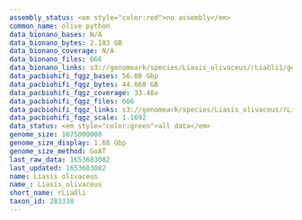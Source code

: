 ```yaml
---
assembly_status: <em style="color:red">no assembly</em>
common_name: olive python
data_bionano_bases: N/A
data_bionano_bytes: 2.103 GB
data_bionano_coverage: N/A
data_bionano_files: 666
data_bionano_links: s3://genomeark/species/Liasis_olivaceus/rLiaOli1/genomic_data/bionano/<br>
data_pacbiohifi_fqgz_bases: 56.08 Gbp
data_pacbiohifi_fqgz_bytes: 44.668 GB
data_pacbiohifi_fqgz_coverage: 33.48x
data_pacbiohifi_fqgz_files: 666
data_pacbiohifi_fqgz_links: s3://genomeark/species/Liasis_olivaceus/rLiaOli1/genomic_data/pacbio_hifi/<br>
data_pacbiohifi_fqgz_scale: 1.1692
data_status: <em style="color:green">all data</em>
genome_size: 1675000000
genome_size_display: 1.68 Gbp
genome_size_method: GoAT
last_raw_data: 1653683082
last_updated: 1653683082
name: Liasis olivaceus
name_: Liasis_olivaceus
short_name: rLiaOli
taxon_id: 283338
---
```

